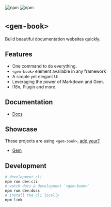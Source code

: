 ![npm](https://img.shields.io/npm/v/gem-book)
![npm](https://img.shields.io/npm/dw/gem-book)

# `<gem-book>`

Build beautiful documentation websites quickly.

## Features

- One command to do everything.
- `<gem-book>` element available in any framework
- A simple yet elegant UI.
- Leveraging the power of Markdown and Gem.
- I18n, Plugin and more.

## Documentation

- [Docs](https://gem-book.js.org/)

## Showcase

These projects are using `<gem-book>`, [add your?](https://github.com/mantou132/gem-book/issues/new)

- [Gem](https://gem.js.org)

## Development

```bash
# development cli
npm run dev:cli
# watch docs & development `<gem-book>`
npm run dev:docs
# install the cli locally
npm link
```

